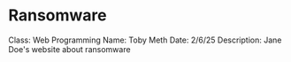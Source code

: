 # Ransomware

Class: Web Programming
Name: Toby Meth
Date: 2/6/25
Description: Jane Doe's website about ransomware